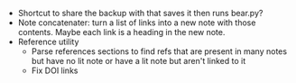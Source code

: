 * Shortcut to share the backup with that saves it then runs bear.py?
* Note concatenater: turn a list of links into a new note with those contents. Maybe each link is a heading in the new note.
* Reference utility
  * Parse references sections to find refs that are present in many notes but have no lit note or have a lit note but aren't linked to it
  *  Fix DOI links
